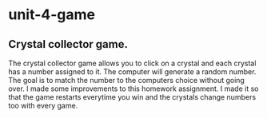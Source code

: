 # unit-4-game

## Crystal collector game.

The crystal collector game allows you to click on a crystal and each crystal has a number assigned to it. The computer will generate a random number. The goal is to match the number to the computers choice without going over. I made some improvements to this homework assignment. I made it so that the game restarts everytime you win and the crystals change numbers too with every game. 


